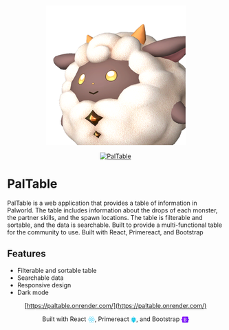 <center>

![](/public/assets/images/pals/Lamball-1.webp)

[![PalTable](https://badgen.net/badge/Open-Paltable/Live/green?icon=terminal)](https://paltable.onrender.com/)

</center>

# PalTable

PalTable is a web application that provides a table of information in Palworld. The table includes information about the drops of each monster, the partner skills, and the spawn locations. The table is filterable and sortable, and the data is searchable. Built to provide a multi-functional table for the community to use. Built with React, Primereact, and Bootstrap 

## Features

- Filterable and sortable table
- Searchable data
- Responsive design
- Dark mode

<center>

[https://paltable.onrender.com/](https://paltable.onrender.com/)

Built with React <img src="public\assets\icons\React-icon.svg.png" alt="React" style="height: 1em; vertical-align: middle;">, Primereact <img src="public\assets\icons\primereact-1.svg" alt="Primereact" style="height: 1em; vertical-align: middle;">, and Bootstrap <img src="public\assets\icons\Bootstrap_logo.svg.png" alt="Bootstrap" style="height: 1em; vertical-align: middle;">

</center>